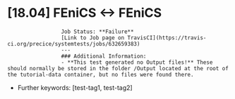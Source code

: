 # [18.04] FEniCS <-> FEniCS
                     Job Status: **Failure**
                     [Link to Job page on TravisCI](https://travis-ci.org/precice/systemtests/jobs/632659383)
                     ---
                     ### Additional Information:
                     - **This test generated no Output files!** These should normally be stored in the folder /Output located at the root of the tutorial-data container, but no files were found there.
- Further keywords: [test-tag1, test-tag2]

